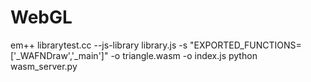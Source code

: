 # WebGL

em++ librarytest.cc --js-library library.js -s "EXPORTED_FUNCTIONS=['_WAFNDraw','_main']" -o triangle.wasm -o index.js
python wasm_server.py
